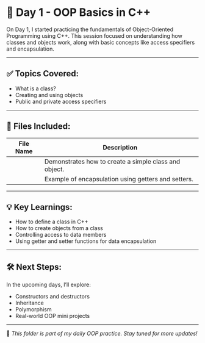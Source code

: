 # 📘 Day 1 - OOP Basics in C++

On Day 1, I started practicing the fundamentals of Object-Oriented Programming using C++. This session focused on understanding how classes and objects work, along with basic concepts like access specifiers and encapsulation.

---

## ✅ Topics Covered:

- What is a class?
- Creating and using objects
- Public and private access specifiers
---

## 📂 Files Included:

| File Name             | Description                                           |
|----------------------|-------------------------------------------------------|
|   | Demonstrates how to create a simple class and object. |
|   | Example of encapsulation using getters and setters.   |

---

## 💡 Key Learnings:

- How to define a class in C++
- How to create objects from a class
- Controlling access to data members
- Using getter and setter functions for data encapsulation

---

## 🛠️ Next Steps:

In the upcoming days, I’ll explore:
- Constructors and destructors
- Inheritance
- Polymorphism
- Real-world OOP mini projects

---

🔁 *This folder is part of my daily OOP practice. Stay tuned for more updates!*
